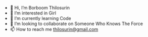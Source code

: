 - 👋 Hi, I’m Borboom Thilosurin
- 👀 I’m interested in Girl
- 🌱 I’m currently learning Code
- 💞️ I’m looking to collaborate on Someone Who Knows The Force
- 📫 How to reach me thilosurin@gmail.com

<!---
devThilosurin/devThilosurin is a ✨ special ✨ repository because its `README.md` (this file) appears on your GitHub profile.
You can click the Preview link to take a look at your changes.
--->
